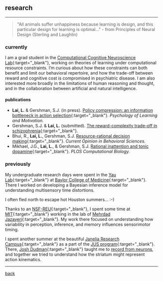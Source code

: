 
## research

***
> "All animals suffer unhappiness because learning is design, and this particular design for learning is optimal..."  - from Principles of Neural Design (Sterling and Laughlin)

### currently
I am a grad student in the [Computational Cognitive Neuroscience Lab](http://gershmanlab.com/index.html){:target="_blank"}, working on theories of learning under computational resource constraints. I’m curious about how these constraints can both benefit and limit our behavioral repertoire, and how the trade-off between reward and cognitive cost is compromised in psychiatric disease. I am also interested more broadly in the limitations of human reasoning and thought, and in the collaboration between artificial and natural intelligence.

#### publications
- **Lai, L.** & Gershman, S.J. (in press). [Policy compression: an information bottleneck in action selection](https://gershmanlab.com/pubs/LaiGershman21.pdf){:target="_blank"}. _Psychology of Learning and Motivation._
- Gershman, S.J. & **Lai, L.** (submitted). [The reward-complexity trade-off in schizophrenia](https://www.biorxiv.org/content/10.1101/2020.11.16.385013v2){:target="_blank"}.
- Bhui, R., **Lai, L.**, Gershman, S.J. [Resource-rational decision making](https://gershmanlab.com/pubs/Bhui21.pdf){:target="_blank"}. _Current Opinion in Behavioral Sciences._
- Mikhael, J.G., **Lai, L.**, & Gershman, S.J. [Rational inattention and tonic dopamine](https://journals.plos.org/ploscompbiol/article?id=10.1371/journal.pcbi.1008659){:target="_blank"}. _PLOS Computational Biology._

### previously
My undergraduate research days were spent in the [Yau Lab](http://yaulab.com/){:target="_blank"} at [Baylor College of Medicine](http://www.bcm.edu/){:target="_blank"}. There I worked on developing a Bayesian inference model for understanding multisensory time distortions.

I often fled north to escape hot Houston summers... :-)

Thanks to an [NSF-REU](http://csne-erc.org/content/research-experience-undergraduates){:target="_blank"}, I spent some time at [MIT](http://www.mit.edu/){:target="_blank"} working in the lab of [Mehrdad Jazayeri](https://mcgovern.mit.edu/principal-investigators/mehrdad-jazayeri){:target="_blank"}. My work there focused on understanding how variability in perception, inference, and memory influences sensorimotor timing.

I spent another summer at the beautiful [Janelia Research Campus](https://www.janelia.org){:target="_blank"} as a part of the [JUS program](https://www.janelia.org/you-janelia/students-postdocs/undergraduate-scholars-program){:target="_blank"}. There, [Josh Dudman](https://www.dudmanlab.org){:target="_blank"} taught me to [record from neurons](./files/neurons), and together we tried to understand how the striatum might represent action kinematics.

***
[back](./)
